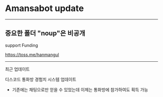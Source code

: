 # Amansabot update

-----

중요한 폴더 "noup"은 비공개
-----
support Funding

https://toss.me/hanmangul

-----
최근 업데이트

디스코드 통화방 경험치 시스템 업데이트
- 기존에는 채팅으로만 얻을 수 있었는데 이제는 통화방에 참가하여도 획득 가능
